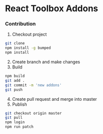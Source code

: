 # React Toolbox Addons

### Contribution

1. Checkout project
```bash
git clone
npm install -g bumped
npm install
```
2. Create branch and make changes
3. Build
```bash
npm build
git add .
git commit -m 'new addons'
git push
```
4. Create pull request and merge into master
5. Publish

```bash
git checkout origin master
git pull
npm login
npm run patch
```
